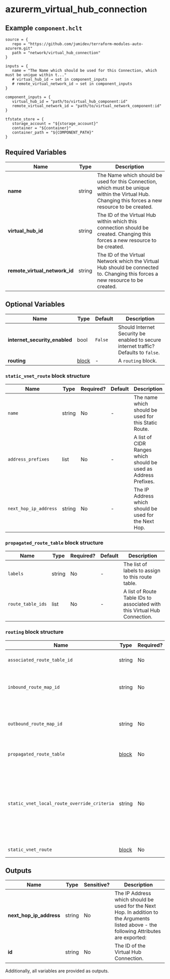 # azurerm_virtual_hub_connection



## Example `component.hclt`

```hcl
source = {
   repo = "https://github.com/jumidev/terraform-modules-auto-azurerm.git"   
   path = "network/virtual_hub_connection"   
}

inputs = {
   name = "The Name which should be used for this Connection, which must be unique within t..."   
   # virtual_hub_id → set in component_inputs
   # remote_virtual_network_id → set in component_inputs
}

component_inputs = {
   virtual_hub_id = "path/to/virtual_hub_component:id"   
   remote_virtual_network_id = "path/to/virtual_network_component:id"   
}

tfstate_store = {
   storage_account = "${storage_account}"   
   container = "${container}"   
   container_path = "${COMPONENT_PATH}"   
}

```

## Required Variables

| Name | Type |  Description |
| ---- | --------- |  ----------- |
| **name** | string |  The Name which should be used for this Connection, which must be unique within the Virtual Hub. Changing this forces a new resource to be created. | 
| **virtual_hub_id** | string |  The ID of the Virtual Hub within which this connection should be created. Changing this forces a new resource to be created. | 
| **remote_virtual_network_id** | string |  The ID of the Virtual Network which the Virtual Hub should be connected to. Changing this forces a new resource to be created. | 

## Optional Variables

| Name | Type |  Default  |  Description |
| ---- | --------- |  ----------- | ----------- |
| **internet_security_enabled** | bool |  `False`  |  Should Internet Security be enabled to secure internet traffic? Defaults to `false`. | 
| **routing** | [block](#routing-block-structure) |  -  |  A `routing` block. | 

### `static_vnet_route` block structure

| Name | Type | Required? | Default | Description |
| ---- | ---- | --------- | ------- | ----------- |
| `name` | string | No | - | The name which should be used for this Static Route. |
| `address_prefixes` | list | No | - | A list of CIDR Ranges which should be used as Address Prefixes. |
| `next_hop_ip_address` | string | No | - | The IP Address which should be used for the Next Hop. |

### `propagated_route_table` block structure

| Name | Type | Required? | Default | Description |
| ---- | ---- | --------- | ------- | ----------- |
| `labels` | string | No | - | The list of labels to assign to this route table. |
| `route_table_ids` | list | No | - | A list of Route Table IDs to associated with this Virtual Hub Connection. |

### `routing` block structure

| Name | Type | Required? | Default | Description |
| ---- | ---- | --------- | ------- | ----------- |
| `associated_route_table_id` | string | No | - | The ID of the route table associated with this Virtual Hub connection. |
| `inbound_route_map_id` | string | No | - | The resource ID of the Route Map associated with this Routing Configuration for inbound learned routes. |
| `outbound_route_map_id` | string | No | - | The resource ID of the Route Map associated with this Routing Configuration for outbound advertised routes. |
| `propagated_route_table` | [block](#propagated_route_table-block-structure) | No | - | A 'propagated_route_table' block. |
| `static_vnet_local_route_override_criteria` | string | No | Contains | The static VNet local route override criteria that is used to determine whether NVA in spoke VNet is bypassed for traffic with destination in spoke VNet. Possible values are 'Contains' and 'Equal'. Defaults to 'Contains'. Changing this forces a new resource to be created. |
| `static_vnet_route` | [block](#static_vnet_route-block-structure) | No | - | A 'static_vnet_route' block. |



## Outputs

| Name | Type | Sensitive? | Description |
| ---- | ---- | --------- | --------- |
| **next_hop_ip_address** | string | No  | The IP Address which should be used for the Next Hop. In addition to the Arguments listed above - the following Attributes are exported: | 
| **id** | string | No  | The ID of the Virtual Hub Connection. | 

Additionally, all variables are provided as outputs.
